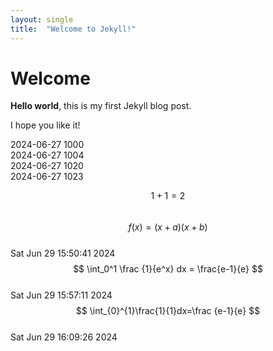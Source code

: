 ```yaml
---
layout: single
title:  "Welcome to Jekyll!"
---
```


# Welcome

**Hello world**, this is my first Jekyll blog post.

I hope you like it!

2024-06-27 1000   
2024-06-27 1004   
2024-06-27 1020   
2024-06-27 1023   

$$1+1=2$$    
$$ f(x)=(x+a)(x+b) $$   
Sat Jun 29 15:50:41     2024   
$$ \int_0^1 \frac {1}{e^x} dx = \frac{e-1}{e} $$   
Sat Jun 29 15:57:11     2024    
$$ \int_{0}^{1}\frac{1}{1}dx=\frac {e-1}{e} $$   
Sat Jun 29 16:09:26     2024    
